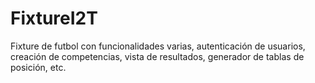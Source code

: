 # FixtureI2T
Fixture de futbol con funcionalidades varias, autenticación de usuarios, creación de competencias, vista de resultados, generador de tablas de posición, etc.
